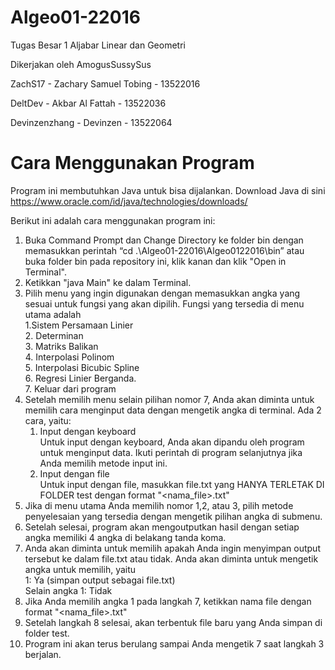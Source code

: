 # Algeo01-22016
Tugas Besar 1 Aljabar Linear dan Geometri

Dikerjakan oleh AmogusSussySus


ZachS17 - Zachary Samuel Tobing - 13522016

DeltDev - Akbar Al Fattah - 13522036

Devinzenzhang - Devinzen - 13522064

# Cara Menggunakan Program
Program ini membutuhkan Java untuk bisa dijalankan. Download Java di sini https://www.oracle.com/id/java/technologies/downloads/ 

Berikut ini adalah cara menggunakan program ini:
1. Buka Command Prompt dan Change Directory ke folder bin dengan memasukkan perintah “cd .\Algeo01-22016\Algeo0122016\bin” atau buka folder bin pada repository ini, klik kanan dan klik "Open in Terminal".
2. Ketikkan "java Main" ke dalam Terminal.
3. Pilih menu yang ingin digunakan dengan memasukkan angka yang sesuai untuk fungsi yang akan dipilih. Fungsi yang tersedia di menu utama adalah <br />
    1.Sistem Persamaan Linier <br />
    2. Determinan <br />
    3. Matriks Balikan <br />
    4. Interpolasi Polinom <br />
    5. Interpolasi Bicubic Spline <br />
    6. Regresi Linier Berganda. <br />
    7. Keluar dari program <br />
4. Setelah memilih menu selain pilihan nomor 7, Anda akan diminta untuk memilih cara menginput data dengan mengetik angka di terminal. Ada 2 cara, yaitu: <br/>
    1. Input dengan keyboard <br />
        Untuk input dengan keyboard, Anda akan dipandu oleh program untuk menginput data. Ikuti perintah di program selanjutnya jika Anda memilih metode input ini. <br/>
    2. Input dengan file<br/>
        Untuk input dengan file, masukkan file.txt yang HANYA TERLETAK DI FOLDER test dengan format "<nama_file>.txt"
5. Jika di menu utama Anda memilih nomor 1,2, atau 3, pilih metode penyelesaian yang tersedia dengan mengetik pilihan angka di submenu. 
6. Setelah selesai, program akan mengoutputkan hasil dengan setiap angka memiliki 4 angka di belakang tanda koma. 
7. Anda akan diminta untuk memilih apakah Anda ingin menyimpan output tersebut ke dalam file.txt atau tidak. Anda akan diminta untuk mengetik angka untuk memilih, yaitu <br/>
    1: Ya (simpan output sebagai file.txt) <br/>
    Selain angka 1: Tidak <br/>
8. Jika Anda memilih angka 1 pada langkah 7, ketikkan nama file dengan format "<nama_file>.txt"
9. Setelah langkah 8 selesai, akan terbentuk file baru yang Anda simpan di folder test.
10. Program ini akan terus berulang sampai Anda mengetik 7 saat langkah 3 berjalan.